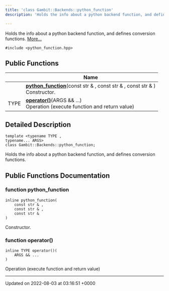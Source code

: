 ```yaml
---
title: 'class Gambit::Backends::python_function'
description: 'Holds the info about a python backend function, and defines conversion functions. '

---
```









Holds the info about a python backend function, and defines conversion functions.  [More...](#detailed-description)


`#include <python_function.hpp>`

## Public Functions

|                | Name           |
| -------------- | -------------- |
| | **[python_function](/documentation/code/darkbit_development/classes/classgambit_1_1backends_1_1python__function/#function-python-function)**(const str & , const str & , const str & )<br>Constructor.  |
| TYPE | **[operator()](/documentation/code/darkbit_development/classes/classgambit_1_1backends_1_1python__function/#function-operator())**(ARGS && ...)<br>Operation (execute function and return value)  |

## Detailed Description

```
template <typename TYPE ,
typename... ARGS>
class Gambit::Backends::python_function;
```

Holds the info about a python backend function, and defines conversion functions. 
## Public Functions Documentation

### function python_function

```
inline python_function(
    const str & ,
    const str & ,
    const str & 
)
```

Constructor. 

### function operator()

```
inline TYPE operator()(
    ARGS && ...
)
```

Operation (execute function and return value) 

-------------------------------

Updated on 2022-08-03 at 03:16:51 +0000
